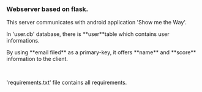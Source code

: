 ### Webserver based on flask.

<p> This server communicates with android application 'Show me the Way'. </p>
<p> In 'user.db' database, there is **user**table which contains user informations.</p>
<p> By using **email filed** as a primary-key, it offers **name** and **score** information to the client. </p>
</br>
<p>'requirements.txt' file contains all requirements.</p>

